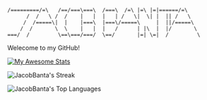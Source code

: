 ``` text
/=========/=\   /==/===\===\  /===\  /=\ |=\ |=|======/=\
      /  /   \ /  /    |   |  |   | /   \|  \| |  || /   \
     /  /=====\|  |    |===\  |===\/=====\     |  ||/=====\
    /  /       \  \    |   |  |   /      | |\  |  |/       \
===/  /         \==\===/===/  \==/       |=| \=|  /         \
```

Welecome to my GitHub!


<!--![JacobBanta's Stats](https://github-readme-stats.vercel.app/api?username=JacobBanta&theme=vue-dark&show_icons=true&hide_border=false&count_private=true)
-->
[![My Awesome Stats](https://awesome-github-stats.azurewebsites.net/user-stats/JacobBanta?cardType=github&theme=github-dark&preferLogin=false)](https://git.io/awesome-stats-card)

![JacobBanta's Streak](https://github-readme-streak-stats.herokuapp.com/?user=JacobBanta&theme=vue-dark&hide_border=false)

![JacobBanta's Top Languages](https://github-readme-stats.vercel.app/api/top-langs/?username=JacobBanta&theme=vue-dark&show_icons=true&hide_border=false&layout=compact)
